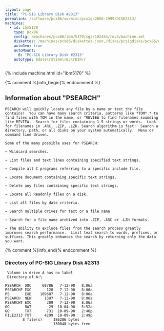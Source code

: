 ```yaml
---
layout: page
title: "PC-SIG Library Disk #2313"
permalink: /software/pcx86/sw/misc/pcsig/2000-2999/DISK2313/
machines:
  - id: ibm5170
    type: pcx86
    config: /machines/pcx86/ibm/5170/cga/1024kb/rev3/machine.xml
    diskettes: /machines/pcx86/diskettes.json,/disks/pcsigdisks/pcx86/diskettes.json
    autoGen: true
    autoMount:
      B: "PC-SIG Library Disk #2313"
    autoType: $date\r$time\rB:\rDIR\r
---
```


{% include machine.html id="ibm5170" %}

{% comment %}info_begin{% endcomment %}

## Information about "PSEARCH"

    PSEARCH will quickly locate any file by a name or text the file
    contains!  You can have many search criteria, patterns like *TOM*.* to
    find files with TOM in the name, or ^REVIEW to find filenames sounding
    like REVIEW.  Search for files containing 1-5 strings or words.  Look
    for filenames in .ARC, .ZIP, .LZH. Search algorithm is fast!  Search a
    directory, path, or all disks on your system automatically.  Menu or
    command line driven.
    
    Some of the many possible uses for PSEARCH:
    
    ~ Wildcard searches.
    
    ~ List files and text lines containing specified text strings.
    
    ~ Compile all C programs referring to a specific include file.
    
    ~ Locate document containing specific text strings.
    
    ~ Delete any files containing specific text strings.
    
    ~ Locate all Readonly files on a disk.
    
    ~ List all files by date criteria.
    
    ~ Search multiple drives for text or a file name
    
    ~ Search for a file name archived into .ZIP, .ARC or .LZH formats.
    
    ~ The ability to exclude files from the search process greatly
    improves search performance.  Limit text search to words, prefixes, or
    suffixes. This greatly enhances the search by returning only the data
    you want.
{% comment %}info_end{% endcomment %}


### Directory of PC-SIG Library Disk #2313

     Volume in drive A has no label
     Directory of A:\

    PSEARCH  DOC     69786   7-12-90   8:06a
    PSEARCHF EXC       128   7-12-90   8:06a
    PS       EXE    109607   7-12-90   8:06a
    PSEARCH  NEW      1397   7-12-90   8:06a
    PSEARCHT EXC       309   7-12-90   8:06a
    GO       BAT        29  10-04-90   5:52a
    GO       TXT       731  10-09-90   2:46p
    FILE2313 TXT      4299  10-09-90   2:49p
            8 file(s)     186286 bytes
                          130048 bytes free
